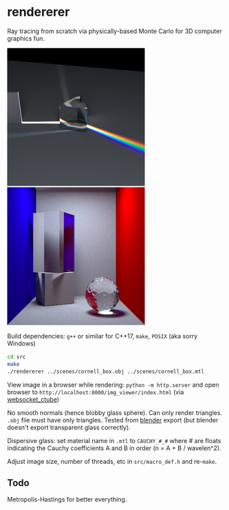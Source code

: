 # rendererer
Ray tracing from scratch via physically-based Monte Carlo for 3D computer
graphics fun.

![prism_img](prism.png)
![cornell_box_img](cornell_box.png)

Build dependencies: `g++` or similar for C++17, `make`, `POSIX` (aka sorry Windows)
```bash
cd src
make
./rendererer ../scenes/cornell_box.obj ../scenes/cornell_box.mtl
```

View image in a browser while rendering: `python -m http.server` and open
browser to `http://localhost:8000/img_viewer/index.html` (via
[websocket_ctube](https://github.com/bryance-oyang/websocket_ctube))

No smooth normals (hence blobby glass sphere). Can only render triangles. `.obj` file must have only triangles. Tested from [blender](https://www.blender.org/) export (but blender doesn't export transparent glass correctly).

Dispersive glass: set material name in `.mtl` to `CAUCHY_#_#` where # are floats
indicating the Cauchy coefficients A and B in order (n = A + B / wavelen^2).

Adjust image size, number of threads, etc in `src/macro_def.h` and re-`make`.

## Todo
Metropolis-Hastings for better everything.
